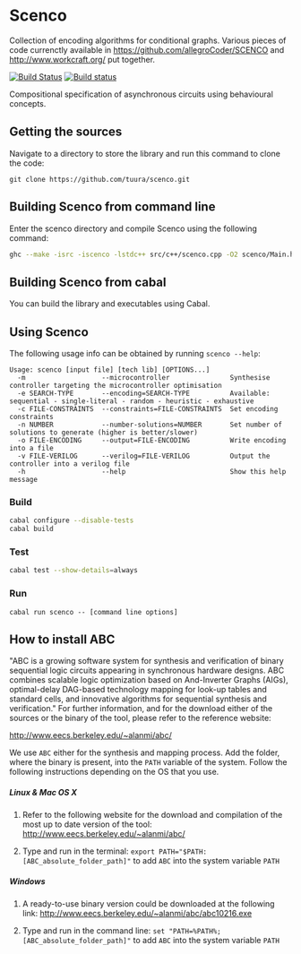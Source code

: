 # Scenco

Collection of encoding algorithms for conditional graphs. Various pieces of code currenctly available in https://github.com/allegroCoder/SCENCO and http://www.workcraft.org/ put together.

[![Build Status](https://travis-ci.org/tuura/scenco.svg?branch=master)](https://travis-ci.org/tuura/scenco) [![Build status](https://ci.appveyor.com/api/projects/status/k93mdkwlnxkgibwj/branch/master?svg=true)](https://ci.appveyor.com/project/snowleopard/scenco/branch/master)

Compositional specification of asynchronous circuits using behavioural concepts.

## Getting the sources

Navigate to a directory to store the library and run this command to clone the code:

`git clone https://github.com/tuura/scenco.git`

## Building Scenco from command line

Enter the scenco directory and compile Scenco using the following command:

```bash
ghc --make -isrc -iscenco -lstdc++ src/c++/scenco.cpp -O2 scenco/Main.hs -o scenco -Wall -fwarn-tabs
```

## Building Scenco from cabal

You can build the library and executables using Cabal.

## Using Scenco

The following usage info can be obtained by running `scenco --help`:

```
Usage: scenco [input file] [tech lib] [OPTIONS...]
  -m                   --microcontroller               Synthesise controller targeting the microcontroller optimisation
  -e SEARCH-TYPE       --encoding=SEARCH-TYPE          Available: sequential - single-literal - random - heuristic - exhaustive
  -c FILE-CONSTRAINTS  --constraints=FILE-CONSTRAINTS  Set encoding constraints
  -n NUMBER            --number-solutions=NUMBER       Set number of solutions to generate (higher is better/slower)
  -o FILE-ENCODING     --output=FILE-ENCODING          Write encoding into a file
  -v FILE-VERILOG      --verilog=FILE-VERILOG          Output the controller into a verilog file
  -h                   --help                          Show this help message
```

### Build

```bash
cabal configure --disable-tests
cabal build
```
### Test

```bash
cabal test --show-details=always
```

### Run

```
cabal run scenco -- [command line options]
```

## How to install ABC

"ABC is a growing software system for synthesis and verification of binary sequential logic circuits appearing in synchronous hardware designs. ABC combines scalable logic optimization based on And-Inverter Graphs (AIGs), optimal-delay DAG-based technology mapping for look-up tables and standard cells, and innovative algorithms for sequential synthesis and verification." For further information, and for the download either of the sources or the binary of the tool, please refer to the reference website:

http://www.eecs.berkeley.edu/~alanmi/abc/

We use `ABC` either for the synthesis and mapping process. Add the folder, where the binary is present, into the `PATH` variable of the system. Follow the following instructions depending on the OS that you use.

##### Linux & Mac OS X 
1) Refer to the following website for the download and compilation of the most up to date version of the tool: http://www.eecs.berkeley.edu/~alanmi/abc/

2) Type and run in the terminal: `export PATH="$PATH:[ABC_absolute_folder_path]"` to add `ABC` into the system variable `PATH`

##### Windows
1) A ready-to-use binary version could be downloaded at the following link: http://www.eecs.berkeley.edu/~alanmi/abc/abc10216.exe

2) Type and run in the command line: `set "PATH=%PATH%;[ABC_absolute_folder_path]"` to add `ABC` into the system variable `PATH`

